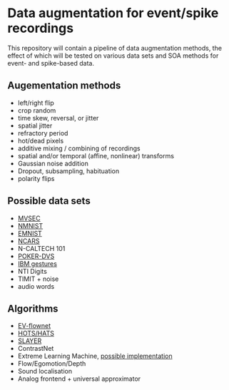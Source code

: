# Data augmentation for event/spike recordings
This repository will contain a pipeline of data augmentation methods, the effect of which will be tested on various data sets and SOA methods for event- and spike-based data.

## Augementation methods
- left/right flip
- crop random
- time skew, reversal, or jitter
- spatial jitter
- refractory period
- hot/dead pixels
- additive mixing / combining of recordings
- spatial and/or temporal (affine, nonlinear) transforms
- Gaussian noise addition
- Dropout, subsampling, habituation
- polarity flips

## Possible data sets 
- [MVSEC](https://daniilidis-group.github.io/mvsec/)
- [NMNIST](https://www.garrickorchard.com/datasets/n-mnist)
- [EMNIST](https://www.nist.gov/node/1298471/emnist-dataset)
- [NCARS](https://www.prophesee.ai/dataset-n-cars/)
- N-CALTECH 101
- [POKER-DVS](http://www2.imse-cnm.csic.es/caviar/POKERDVS.html)
- [IBM gestures](http://www.research.ibm.com/dvsgesture/)
- NTI Digits
- TIMIT + noise
- audio words

## Algorithms
- [EV-flownet](https://arxiv.org/pdf/1802.06898.pdf)
- [HOTS/HATS](http://openaccess.thecvf.com/content_cvpr_2018/papers/Sironi_HATS_Histograms_of_CVPR_2018_paper.pdf)
- [SLAYER](https://papers.nips.cc/paper/7415-slayer-spike-layer-error-reassignment-in-time.pdf)
- ContrastNet
- Extreme Learning Machine, [possible implementation](https://www.ncbi.nlm.nih.gov/pubmed/31251192)
- Flow/Egomotion/Depth
- Sound localisation
- Analog frontend + universal approximator
